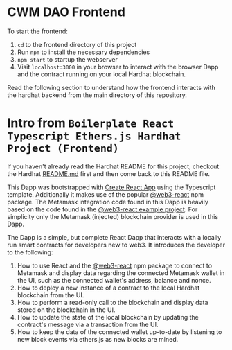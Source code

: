 # CWM DAO Frontend

To start the frontend:
1. `cd` to the frontend directory of this project
2. Run `npm` to install the necessary dependencies
3. `npm start` to startup the webserver
4. Visit `localhost:3000` in your browser to interact with the browser Dapp and the contract running on your local Hardhat blockchain.

Read the following section to understand how the frontend interacts with the hardhat backend from the main directory of this repository.

# Intro from `Boilerplate React Typescript Ethers.js Hardhat Project (Frontend)`

If you haven't already read the Hardhat README for this project, checkout the Hardhat [README.md](https://github.com/ChainShot/hardhat-ethers-react-ts-starter/tree/main/README.md) first and then come back to this README file.

This Dapp was bootstrapped with [Create React App](https://github.com/facebook/create-react-app) using the Typescript template. Additionally it makes use of the popular [@web3-react](https://www.npmjs.com/package/web3-react) npm package. The Metamask integration code found in this Dapp is heavily based on the code found in the [@web3-react example project](https://github.com/NoahZinsmeister/web3-react/tree/v6/example). For simplicity only the Metamask (injected) blockchain provider is used in this Dapp.

The Dapp is a simple, but complete React Dapp that interacts with a locally run smart contracts for developers new to web3. It introduces the developer to the following:
1. How to use React and the [@web3-react](https://github.com/NoahZinsmeister/web3-react) npm package to connect to Metamask and display data regarding the connected Metamask wallet in the UI, such as the connected wallet's address, balance and nonce.
3. How to deploy a new instance of a contract to the local Hardhat blockchain from the UI.
4. How to perform a read-only call to the blockchain and display data stored on the blockchain in the UI.
5. How to update the state of the local blockchain by updating the contract's message via a transaction from the UI.
6. How to keep the data of the connected wallet up-to-date by listening to new block events via ethers.js as new blocks are mined.